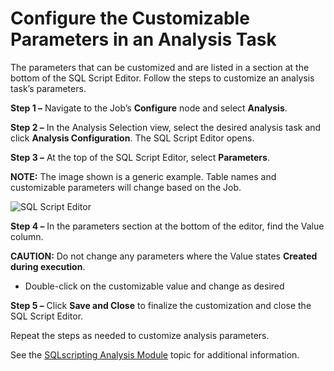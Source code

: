 # Configure the Customizable Parameters in an Analysis Task

The parameters that can be customized and are listed in a section at the bottom of the SQL Script
Editor. Follow the steps to customize an analysis task’s parameters.

**Step 1 –** Navigate to the Job’s **Configure** node and select **Analysis**.

**Step 2 –** In the Analysis Selection view, select the desired analysis task and click **Analysis
Configuration**. The SQL Script Editor opens.

**Step 3 –** At the top of the SQL Script Editor, select **Parameters**.

**NOTE:** The image shown is a generic example. Table names and customizable parameters will change
based on the Job.

![SQL Script Editor](/img/versioned_docs/enterpriseauditor_11.6/enterpriseauditor/admin/jobs/job/configure/customizableparameters.webp)

**Step 4 –** In the parameters section at the bottom of the editor, find the Value column.

**CAUTION:** Do not change any parameters where the Value states **Created during execution**.

- Double-click on the customizable value and change as desired

**Step 5 –** Click **Save and Close** to finalize the customization and close the SQL Script Editor.

Repeat the steps as needed to customize analysis parameters.

See the
[SQLscripting Analysis Module](/docs/accessanalyzer/11.6/enterpriseauditor/admin/analysis/sqlscripting.md)
topic for additional information.
